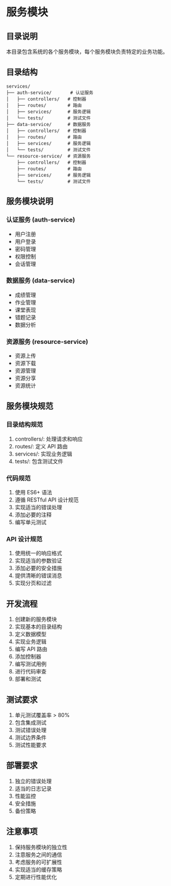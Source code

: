 # 服务模块

## 目录说明
本目录包含系统的各个服务模块，每个服务模块负责特定的业务功能。

## 目录结构
```
services/
├── auth-service/       # 认证服务
│   ├── controllers/   # 控制器
│   ├── routes/        # 路由
│   ├── services/      # 服务逻辑
│   └── tests/         # 测试文件
├── data-service/      # 数据服务
│   ├── controllers/   # 控制器
│   ├── routes/        # 路由
│   ├── services/      # 服务逻辑
│   └── tests/         # 测试文件
└── resource-service/  # 资源服务
    ├── controllers/   # 控制器
    ├── routes/        # 路由
    ├── services/      # 服务逻辑
    └── tests/         # 测试文件
```

## 服务模块说明

### 认证服务 (auth-service)
- 用户注册
- 用户登录
- 密码管理
- 权限控制
- 会话管理

### 数据服务 (data-service)
- 成绩管理
- 作业管理
- 课堂表现
- 错题记录
- 数据分析

### 资源服务 (resource-service)
- 资源上传
- 资源下载
- 资源管理
- 资源分享
- 资源统计

## 服务模块规范

### 目录结构规范
1. controllers/: 处理请求和响应
2. routes/: 定义 API 路由
3. services/: 实现业务逻辑
4. tests/: 包含测试文件

### 代码规范
1. 使用 ES6+ 语法
2. 遵循 RESTful API 设计规范
3. 实现适当的错误处理
4. 添加必要的注释
5. 编写单元测试

### API 设计规范
1. 使用统一的响应格式
2. 实现适当的参数验证
3. 添加必要的安全措施
4. 提供清晰的错误消息
5. 实现分页和过滤

## 开发流程
1. 创建新的服务模块
2. 实现基本的目录结构
3. 定义数据模型
4. 实现业务逻辑
5. 编写 API 路由
6. 添加控制器
7. 编写测试用例
8. 进行代码审查
9. 部署和测试

## 测试要求
1. 单元测试覆盖率 > 80%
2. 包含集成测试
3. 测试错误处理
4. 测试边界条件
5. 测试性能要求

## 部署要求
1. 独立的错误处理
2. 适当的日志记录
3. 性能监控
4. 安全措施
5. 备份策略

## 注意事项
1. 保持服务模块的独立性
2. 注意服务之间的通信
3. 考虑服务的可扩展性
4. 实现适当的缓存策略
5. 定期进行性能优化 